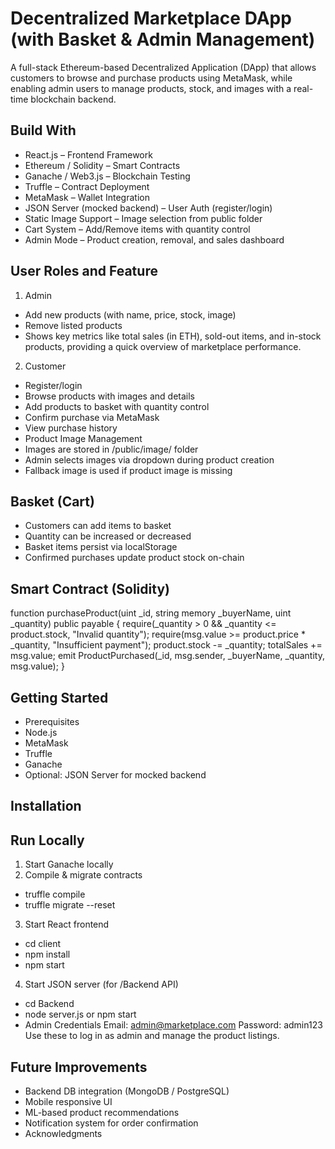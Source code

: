 # Decentralized Marketplace DApp (with Basket & Admin Management)

A full-stack Ethereum-based Decentralized Application (DApp) that allows customers to browse and purchase products using MetaMask, while enabling admin users to manage products, stock, and images with a real-time blockchain backend.

## Build With

- React.js – Frontend Framework
- Ethereum / Solidity – Smart Contracts
- Ganache / Web3.js – Blockchain Testing
- Truffle – Contract Deployment
- MetaMask – Wallet Integration
- JSON Server (mocked backend) – User Auth (register/login)
- Static Image Support – Image selection from public folder
- Cart System – Add/Remove items with quantity control
- Admin Mode – Product creation, removal, and sales dashboard

## User Roles and Feature

1. Admin
- Add new products (with name, price, stock, image)
- Remove listed products
- Shows key metrics like total sales (in ETH), sold-out items, and in-stock products, providing a quick overview of     marketplace performance.

2. Customer
- Register/login
- Browse products with images and details
- Add products to basket with quantity control
- Confirm purchase via MetaMask
- View purchase history
- Product Image Management
- Images are stored in /public/image/ folder
- Admin selects images via dropdown during product creation
- Fallback image is used if product image is missing

   
## Basket (Cart)
- Customers can add items to basket
- Quantity can be increased or decreased
- Basket items persist via localStorage
- Confirmed purchases update product stock on-chain

## Smart Contract (Solidity)
function purchaseProduct(uint _id, string memory _buyerName, uint _quantity) public payable {
    require(_quantity > 0 && _quantity <= product.stock, "Invalid quantity");
    require(msg.value >= product.price * _quantity, "Insufficient payment");
    product.stock -= _quantity;
    totalSales += msg.value;
    emit ProductPurchased(_id, msg.sender, _buyerName, _quantity, msg.value);
}


## Getting Started
- Prerequisites
- Node.js
- MetaMask
- Truffle
- Ganache
- Optional: JSON Server for mocked backend

   
## Installation


## Run Locally
1. Start Ganache locally
2. Compile & migrate contracts
- truffle compile
- truffle migrate --reset
3. Start React frontend
- cd client
- npm install
- npm start
4. Start JSON server (for /Backend API)
- cd Backend
- node server.js or npm start
- Admin Credentials
Email: admin@marketplace.com
Password: admin123
Use these to log in as admin and manage the product listings.

## Future Improvements
- Backend DB integration (MongoDB / PostgreSQL)
- Mobile responsive UI
- ML-based product recommendations
- Notification system for order confirmation
- Acknowledgments




